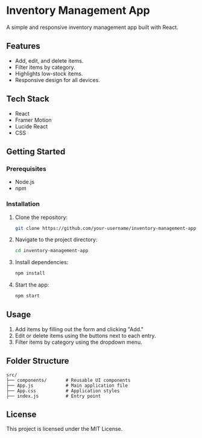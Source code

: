 # Inventory Management App

A simple and responsive inventory management app built with React.

## Features

- Add, edit, and delete items.
- Filter items by category.
- Highlights low-stock items.
- Responsive design for all devices.

## Tech Stack

- React
- Framer Motion
- Lucide React
- CSS

## Getting Started

### Prerequisites

- Node.js
- npm

### Installation

1. Clone the repository:
   ```bash
   git clone https://github.com/your-username/inventory-management-app.git
   ```
2. Navigate to the project directory:
   ```bash
   cd inventory-management-app
   ```
3. Install dependencies:
   ```bash
   npm install
   ```
4. Start the app:
   ```bash
   npm start
   ```

## Usage

1. Add items by filling out the form and clicking "Add."
2. Edit or delete items using the buttons next to each entry.
3. Filter items by category using the dropdown menu.

## Folder Structure

```plaintext
src/
├── components/       # Reusable UI components
├── App.js            # Main application file
├── App.css           # Application styles
├── index.js          # Entry point
```

## License

This project is licensed under the MIT License.

